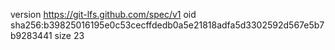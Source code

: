 version https://git-lfs.github.com/spec/v1
oid sha256:b39825016195e0c53cecffdedb0a5e21818adfa5d3302592d567e5b7b9283441
size 23
